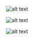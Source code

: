 
![alt text](Mipsmazon/Mipsmazon-login "User logs into Mipsmazon")

![alt text](Mipsmazon/Mipsmazon-AddToCart "User adds items to their cart")

![alt text](Mipsmazon/Mipsmazon-successful-transaction "User checks out, inputs their card information and hits confirm order")
